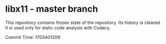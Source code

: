 # libx11 - master branch

This repository contains frozen state of the repository.
Its history is cleared. It is used only for static code
analysis with Codacy.

Commit Time: 1703401209